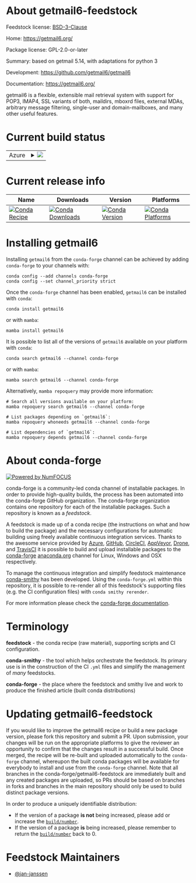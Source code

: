 About getmail6-feedstock
========================

Feedstock license: [BSD-3-Clause](https://github.com/conda-forge/getmail6-feedstock/blob/main/LICENSE.txt)

Home: https://getmail6.org/

Package license: GPL-2.0-or-later

Summary: based on getmail 5.14, with adaptations for python 3

Development: https://github.com/getmail6/getmail6

Documentation: https://getmail6.org/

getmail6 is a flexible, extensible mail retrieval system with support
for POP3, IMAP4, SSL variants of both, maildirs, mboxrd files,
external MDAs, arbitrary message filtering, single-user and
domain-mailboxes, and many other useful features.


Current build status
====================


<table>
    
  <tr>
    <td>Azure</td>
    <td>
      <details>
        <summary>
          <a href="https://dev.azure.com/conda-forge/feedstock-builds/_build/latest?definitionId=16926&branchName=main">
            <img src="https://dev.azure.com/conda-forge/feedstock-builds/_apis/build/status/getmail6-feedstock?branchName=main">
          </a>
        </summary>
        <table>
          <thead><tr><th>Variant</th><th>Status</th></tr></thead>
          <tbody><tr>
              <td>linux_64_python3.10.____cpython</td>
              <td>
                <a href="https://dev.azure.com/conda-forge/feedstock-builds/_build/latest?definitionId=16926&branchName=main">
                  <img src="https://dev.azure.com/conda-forge/feedstock-builds/_apis/build/status/getmail6-feedstock?branchName=main&jobName=linux&configuration=linux%20linux_64_python3.10.____cpython" alt="variant">
                </a>
              </td>
            </tr><tr>
              <td>linux_64_python3.11.____cpython</td>
              <td>
                <a href="https://dev.azure.com/conda-forge/feedstock-builds/_build/latest?definitionId=16926&branchName=main">
                  <img src="https://dev.azure.com/conda-forge/feedstock-builds/_apis/build/status/getmail6-feedstock?branchName=main&jobName=linux&configuration=linux%20linux_64_python3.11.____cpython" alt="variant">
                </a>
              </td>
            </tr><tr>
              <td>linux_64_python3.12.____cpython</td>
              <td>
                <a href="https://dev.azure.com/conda-forge/feedstock-builds/_build/latest?definitionId=16926&branchName=main">
                  <img src="https://dev.azure.com/conda-forge/feedstock-builds/_apis/build/status/getmail6-feedstock?branchName=main&jobName=linux&configuration=linux%20linux_64_python3.12.____cpython" alt="variant">
                </a>
              </td>
            </tr><tr>
              <td>linux_64_python3.13.____cp313</td>
              <td>
                <a href="https://dev.azure.com/conda-forge/feedstock-builds/_build/latest?definitionId=16926&branchName=main">
                  <img src="https://dev.azure.com/conda-forge/feedstock-builds/_apis/build/status/getmail6-feedstock?branchName=main&jobName=linux&configuration=linux%20linux_64_python3.13.____cp313" alt="variant">
                </a>
              </td>
            </tr><tr>
              <td>linux_64_python3.14.____cp314</td>
              <td>
                <a href="https://dev.azure.com/conda-forge/feedstock-builds/_build/latest?definitionId=16926&branchName=main">
                  <img src="https://dev.azure.com/conda-forge/feedstock-builds/_apis/build/status/getmail6-feedstock?branchName=main&jobName=linux&configuration=linux%20linux_64_python3.14.____cp314" alt="variant">
                </a>
              </td>
            </tr><tr>
              <td>osx_64_python3.10.____cpython</td>
              <td>
                <a href="https://dev.azure.com/conda-forge/feedstock-builds/_build/latest?definitionId=16926&branchName=main">
                  <img src="https://dev.azure.com/conda-forge/feedstock-builds/_apis/build/status/getmail6-feedstock?branchName=main&jobName=osx&configuration=osx%20osx_64_python3.10.____cpython" alt="variant">
                </a>
              </td>
            </tr><tr>
              <td>osx_64_python3.11.____cpython</td>
              <td>
                <a href="https://dev.azure.com/conda-forge/feedstock-builds/_build/latest?definitionId=16926&branchName=main">
                  <img src="https://dev.azure.com/conda-forge/feedstock-builds/_apis/build/status/getmail6-feedstock?branchName=main&jobName=osx&configuration=osx%20osx_64_python3.11.____cpython" alt="variant">
                </a>
              </td>
            </tr><tr>
              <td>osx_64_python3.12.____cpython</td>
              <td>
                <a href="https://dev.azure.com/conda-forge/feedstock-builds/_build/latest?definitionId=16926&branchName=main">
                  <img src="https://dev.azure.com/conda-forge/feedstock-builds/_apis/build/status/getmail6-feedstock?branchName=main&jobName=osx&configuration=osx%20osx_64_python3.12.____cpython" alt="variant">
                </a>
              </td>
            </tr><tr>
              <td>osx_64_python3.13.____cp313</td>
              <td>
                <a href="https://dev.azure.com/conda-forge/feedstock-builds/_build/latest?definitionId=16926&branchName=main">
                  <img src="https://dev.azure.com/conda-forge/feedstock-builds/_apis/build/status/getmail6-feedstock?branchName=main&jobName=osx&configuration=osx%20osx_64_python3.13.____cp313" alt="variant">
                </a>
              </td>
            </tr><tr>
              <td>osx_64_python3.14.____cp314</td>
              <td>
                <a href="https://dev.azure.com/conda-forge/feedstock-builds/_build/latest?definitionId=16926&branchName=main">
                  <img src="https://dev.azure.com/conda-forge/feedstock-builds/_apis/build/status/getmail6-feedstock?branchName=main&jobName=osx&configuration=osx%20osx_64_python3.14.____cp314" alt="variant">
                </a>
              </td>
            </tr>
          </tbody>
        </table>
      </details>
    </td>
  </tr>
</table>

Current release info
====================

| Name | Downloads | Version | Platforms |
| --- | --- | --- | --- |
| [![Conda Recipe](https://img.shields.io/badge/recipe-getmail6-green.svg)](https://anaconda.org/conda-forge/getmail6) | [![Conda Downloads](https://img.shields.io/conda/dn/conda-forge/getmail6.svg)](https://anaconda.org/conda-forge/getmail6) | [![Conda Version](https://img.shields.io/conda/vn/conda-forge/getmail6.svg)](https://anaconda.org/conda-forge/getmail6) | [![Conda Platforms](https://img.shields.io/conda/pn/conda-forge/getmail6.svg)](https://anaconda.org/conda-forge/getmail6) |

Installing getmail6
===================

Installing `getmail6` from the `conda-forge` channel can be achieved by adding `conda-forge` to your channels with:

```
conda config --add channels conda-forge
conda config --set channel_priority strict
```

Once the `conda-forge` channel has been enabled, `getmail6` can be installed with `conda`:

```
conda install getmail6
```

or with `mamba`:

```
mamba install getmail6
```

It is possible to list all of the versions of `getmail6` available on your platform with `conda`:

```
conda search getmail6 --channel conda-forge
```

or with `mamba`:

```
mamba search getmail6 --channel conda-forge
```

Alternatively, `mamba repoquery` may provide more information:

```
# Search all versions available on your platform:
mamba repoquery search getmail6 --channel conda-forge

# List packages depending on `getmail6`:
mamba repoquery whoneeds getmail6 --channel conda-forge

# List dependencies of `getmail6`:
mamba repoquery depends getmail6 --channel conda-forge
```


About conda-forge
=================

[![Powered by
NumFOCUS](https://img.shields.io/badge/powered%20by-NumFOCUS-orange.svg?style=flat&colorA=E1523D&colorB=007D8A)](https://numfocus.org)

conda-forge is a community-led conda channel of installable packages.
In order to provide high-quality builds, the process has been automated into the
conda-forge GitHub organization. The conda-forge organization contains one repository
for each of the installable packages. Such a repository is known as a *feedstock*.

A feedstock is made up of a conda recipe (the instructions on what and how to build
the package) and the necessary configurations for automatic building using freely
available continuous integration services. Thanks to the awesome service provided by
[Azure](https://azure.microsoft.com/en-us/services/devops/), [GitHub](https://github.com/),
[CircleCI](https://circleci.com/), [AppVeyor](https://www.appveyor.com/),
[Drone](https://cloud.drone.io/welcome), and [TravisCI](https://travis-ci.com/)
it is possible to build and upload installable packages to the
[conda-forge](https://anaconda.org/conda-forge) [anaconda.org](https://anaconda.org/)
channel for Linux, Windows and OSX respectively.

To manage the continuous integration and simplify feedstock maintenance
[conda-smithy](https://github.com/conda-forge/conda-smithy) has been developed.
Using the ``conda-forge.yml`` within this repository, it is possible to re-render all of
this feedstock's supporting files (e.g. the CI configuration files) with ``conda smithy rerender``.

For more information please check the [conda-forge documentation](https://conda-forge.org/docs/).

Terminology
===========

**feedstock** - the conda recipe (raw material), supporting scripts and CI configuration.

**conda-smithy** - the tool which helps orchestrate the feedstock.
                   Its primary use is in the construction of the CI ``.yml`` files
                   and simplify the management of *many* feedstocks.

**conda-forge** - the place where the feedstock and smithy live and work to
                  produce the finished article (built conda distributions)


Updating getmail6-feedstock
===========================

If you would like to improve the getmail6 recipe or build a new
package version, please fork this repository and submit a PR. Upon submission,
your changes will be run on the appropriate platforms to give the reviewer an
opportunity to confirm that the changes result in a successful build. Once
merged, the recipe will be re-built and uploaded automatically to the
`conda-forge` channel, whereupon the built conda packages will be available for
everybody to install and use from the `conda-forge` channel.
Note that all branches in the conda-forge/getmail6-feedstock are
immediately built and any created packages are uploaded, so PRs should be based
on branches in forks and branches in the main repository should only be used to
build distinct package versions.

In order to produce a uniquely identifiable distribution:
 * If the version of a package **is not** being increased, please add or increase
   the [``build/number``](https://docs.conda.io/projects/conda-build/en/latest/resources/define-metadata.html#build-number-and-string).
 * If the version of a package **is** being increased, please remember to return
   the [``build/number``](https://docs.conda.io/projects/conda-build/en/latest/resources/define-metadata.html#build-number-and-string)
   back to 0.

Feedstock Maintainers
=====================

* [@jan-janssen](https://github.com/jan-janssen/)

